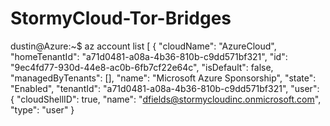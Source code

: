 # StormyCloud-Tor-Bridges





dustin@Azure:~$ az account list
[
  {
    "cloudName": "AzureCloud",
    "homeTenantId": "a71d0481-a08a-4b36-810b-c9dd571bf321",
    "id": "9ec4fd77-930d-44e8-ac0b-6fb7cf22e64c",
    "isDefault": false,
    "managedByTenants": [],
    "name": "Microsoft Azure Sponsorship",
    "state": "Enabled",
    "tenantId": "a71d0481-a08a-4b36-810b-c9dd571bf321",
    "user": {
      "cloudShellID": true,
      "name": "dfields@stormycloudinc.onmicrosoft.com",
      "type": "user"
    }
